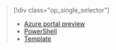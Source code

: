 > [!div class="op_single_selector"]
>- [Azure portal preview](../articles/virtual-network/virtual-networks-create-vnetpeering-arm-portal.md)
>- [PowerShell](../articles/virtual-network/virtual-networks-create-vnetpeering-arm-ps.md)
>- [Template](../articles/virtual-network/virtual-networks-create-vnetpeering-arm-template-click.md)